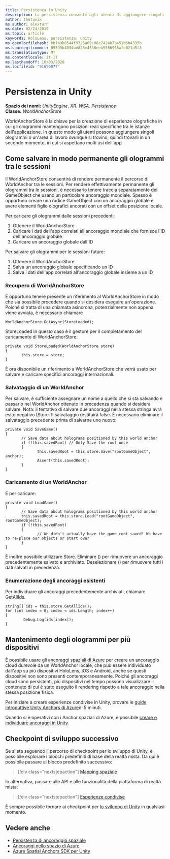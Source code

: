 ```yaml
---
title: Persistenza in Unity
description: La persistenza consente agli utenti di aggiungere singoli ologrammi o un'area di lavoro ovunque si trovino, quindi trovarli in un secondo momento, in cui si aspettano per molti usi dell'app.
author: thetuvix
ms.author: alexturn
ms.date: 02/24/2019
ms.topic: article
keywords: HoloLens, persistenza, Unity
ms.openlocfilehash: bb1a9b0544f9325a60c86c7424b7b451b6b4335b
ms.sourcegitcommit: 09599b4034be825e4536eeb9566968afd021d5f3
ms.translationtype: MT
ms.contentlocale: it-IT
ms.lasthandoff: 10/03/2020
ms.locfileid: "91690077"
---
```

# <a name="persistence-in-unity"></a>Persistenza in Unity

**Spazio dei nomi:** *UnityEngine. XR. WSA. Persistence*<br>
**Classe:** *WorldAnchorStore*

WorldAnchorStore è la chiave per la creazione di esperienze olografiche in cui gli ologrammi mantengono posizioni reali specifiche tra le istanze dell'applicazione. In questo modo gli utenti possono aggiungere singoli ologrammi o un'area di lavoro ovunque si trovino, quindi trovarli in un secondo momento, in cui si aspettano molti usi dell'app.

## <a name="how-to-persist-holograms-across-sessions"></a>Come salvare in modo permanente gli ologrammi tra le sessioni

Il WorldAnchorStore consentirà di rendere permanente il percorso di WorldAnchor tra le sessioni. Per rendere effettivamente permanente gli ologrammi tra le sessioni, è necessario tenere traccia separatamente dei GameObject che usano un particolare ancoraggio mondiale. Spesso è opportuno creare una radice GameObject con un ancoraggio globale e avere elementi figlio olografici ancorati con un offset della posizione locale.

Per caricare gli ologrammi dalle sessioni precedenti:
1. Ottenere il WorldAnchorStore
2. Caricare i dati dell'app correlati all'ancoraggio mondiale che fornisce l'ID dell'ancoraggio globale
3. Caricare un ancoraggio globale dall'ID

Per salvare gli ologrammi per le sessioni future:
1. Ottenere il WorldAnchorStore
2. Salva un ancoraggio globale specificando un ID
3. Salva i dati dell'app correlati all'ancoraggio globale insieme a un ID

### <a name="getting-the-worldanchorstore"></a>Recupero di WorldAnchorStore

È opportuno tenere presente un riferimento al WorldAnchorStore in modo che sia possibile procedere quando si desidera eseguire un'operazione. Poiché si tratta di una chiamata asincrona, potenzialmente non appena viene avviata, è necessario chiamare

```
WorldAnchorStore.GetAsync(StoreLoaded);
```

StoreLoaded in questo caso è il gestore per il completamento del caricamento di WorldAnchorStore:

```
private void StoreLoaded(WorldAnchorStore store)
{
       this.store = store;
}
```

È ora disponibile un riferimento a WorldAnchorStore che verrà usato per salvare e caricare specifici ancoraggi internazionali.

### <a name="saving-a-worldanchor"></a>Salvataggio di un WorldAnchor

Per salvare, è sufficiente assegnare un nome a quello che si sta salvando e passarlo nel WorldAnchor ottenuto in precedenza quando si desidera salvare. Nota: il tentativo di salvare due ancoraggi nella stessa stringa avrà esito negativo (Store. Il salvataggio restituirà false. È necessario eliminare il salvataggio precedente prima di salvarne uno nuovo:

```
private void SaveGame()
{
       // Save data about holograms positioned by this world anchor
       if (!this.savedRoot) // Only Save the root once
       {
              this.savedRoot = this.store.Save("rootGameObject", anchor);
              Assert(this.savedRoot);
       }
}
```

### <a name="loading-a-worldanchor"></a>Caricamento di un WorldAnchor

E per caricare:

```
private void LoadGame()
{
       // Save data about holograms positioned by this world anchor
       this.savedRoot = this.store.Load("rootGameObject", rootGameObject);
       if (!this.savedRoot)
       {
              // We didn't actually have the game root saved! We have to re-place our objects or start over
       }
}
```

È inoltre possibile utilizzare Store. Eliminare () per rimuovere un ancoraggio precedentemente salvato e archiviato. Deselezionare () per rimuovere tutti i dati salvati in precedenza.

### <a name="enumerating-existing-anchors"></a>Enumerazione degli ancoraggi esistenti

Per individuare gli ancoraggi precedentemente archiviati, chiamare GetAllIds.

```
string[] ids = this.store.GetAllIds();
for (int index = 0; index < ids.Length; index++)
{
        Debug.Log(ids[index]);
}
```

## <a name="persisting-holograms-for-multiple-devices"></a>Mantenimento degli ologrammi per più dispositivi

È possibile usare gli <a href="https://docs.microsoft.com/azure/spatial-anchors/overview" target="_blank">ancoraggi spaziali di Azure</a> per creare un ancoraggio cloud durevole da un WorldAnchor locale, che può essere individuato dall'app su più dispositivi HoloLens, iOS e Android, anche se questi dispositivi non sono presenti contemporaneamente.  Poiché gli ancoraggi cloud sono persistenti, più dispositivi nel tempo possono visualizzare il contenuto di cui è stato eseguito il rendering rispetto a tale ancoraggio nella stessa posizione fisica.

Per iniziare a creare esperienze condivise in Unity, provare le <a href="https://docs.microsoft.com/azure/spatial-anchors/unity-overview" target="_blank">guide introduttive Unity Anchors di Azure</a>di 5 minuti.

Quando si è operativi con i Anchor spaziali di Azure, è possibile <a href="https://docs.microsoft.com/azure/spatial-anchors/concepts/create-locate-anchors-unity" target="_blank">creare e individuare ancoraggi in Unity</a>.

## <a name="next-development-checkpoint"></a>Checkpoint di sviluppo successivo

Se si sta seguendo il percorso di checkpoint per lo sviluppo di Unity, è possibile esplorare i blocchi predefiniti di base della realtà mista. Da qui è possibile passare al blocco predefinito successivo:

> [!div class="nextstepaction"]
> [Mapping spaziale](spatial-mapping-in-unity.md)

In alternativa, passare alle API e alle funzionalità della piattaforma di realtà mista:

> [!div class="nextstepaction"]
> [Esperienze condivise](shared-experiences-in-unity.md)

È sempre possibile tornare ai checkpoint per [lo sviluppo di Unity](unity-development-overview.md#2-core-building-blocks) in qualsiasi momento.

## <a name="see-also"></a>Vedere anche
* [Persistenza di ancoraggio spaziale](../../design/coordinate-systems.md#spatial-anchor-persistence)
* <a href="https://docs.microsoft.com/azure/spatial-anchors" target="_blank">Ancoraggi nello spazio di Azure</a>
* <a href="https://docs.microsoft.com/dotnet/api/Microsoft.Azure.SpatialAnchors" target="_blank">Azure Spatial Anchors SDK per Unity</a>
